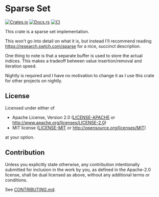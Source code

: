 # Sparse Set

[![Crates.io](https://img.shields.io/crates/v/sparse_set.svg)](https://crates.io/crates/sparse_set)
[![Docs.rs](https://docs.rs/sparse_set/badge.svg)](https://docs.rs/sparse_set)
[![CI](https://github.com/sgodwincs/sparse_set/workflows/CI/badge.svg)](https://github.com/sgodwincs/sparse_set/actions)

This crate is a sparse set implementation.

This won't go into detail on what it is, but instead I'll recommend reading https://research.swtch.com/sparse for a nice,
succinct description.

One thing to note is that a separate buffer is used to store the actual indices. This makes a tradeoff between
value insertion/removal and iteration speed.

Nightly is required and I have no motivation to change it as I use this crate for other projects on nightly.

## License

Licensed under either of

 * Apache License, Version 2.0
   ([LICENSE-APACHE](LICENSE-APACHE) or http://www.apache.org/licenses/LICENSE-2.0)
 * MIT license
   ([LICENSE-MIT](LICENSE-MIT) or http://opensource.org/licenses/MIT)

at your option.

## Contribution

Unless you explicitly state otherwise, any contribution intentionally submitted for inclusion in the work by you, as
defined in the Apache-2.0 license, shall be dual licensed as above, without any additional terms or conditions.

See [CONTRIBUTING.md](CONTRIBUTING.md).
